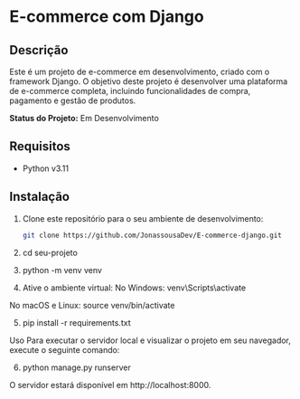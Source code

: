 # E-commerce com Django

## Descrição
Este é um projeto de e-commerce em desenvolvimento, criado com o framework Django. O objetivo deste projeto é desenvolver uma plataforma de e-commerce completa, incluindo funcionalidades de compra, pagamento e gestão de produtos.

**Status do Projeto:** 
Em Desenvolvimento

## Requisitos
- Python v3.11

## Instalação
1. Clone este repositório para o seu ambiente de desenvolvimento:

   ```bash
   git clone https://github.com/JonassousaDev/E-commerce-django.git

2. cd seu-projeto

3. python -m venv venv

4. Ative o ambiente virtual:
No Windows: 
venv\Scripts\activate

No macOS e Linux:
source venv/bin/activate


5. pip install -r requirements.txt

Uso
Para executar o servidor local e visualizar o projeto em seu navegador, execute o seguinte comando:

6. python manage.py runserver


O servidor estará disponível em http://localhost:8000.